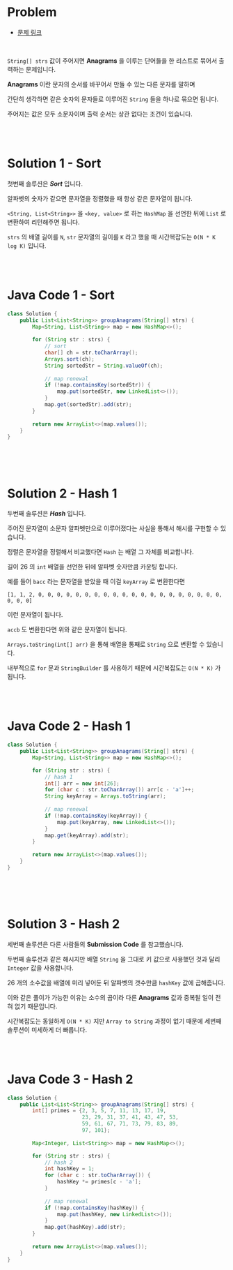 # Problem

- [문제 링크](https://leetcode.com/problems/group-anagrams/)

<br>

`String[] strs` 값이 주어지면 **Anagrams** 을 이루는 단어들을 한 리스트로 묶어서 출력하는 문제입니다.

**Anagrams** 이란 문자의 순서를 바꾸어서 만들 수 있는 다른 문자를 말하며

간단히 생각하면 같은 숫자의 문자들로 이루어진 `String` 들을 하나로 묶으면 됩니다.

주어지는 값은 모두 소문자이며 출력 순서는 상관 없다는 조건이 있습니다.

<br><br>

# Solution 1 - Sort

첫번째 솔루션은 **_Sort_** 입니다.

알파벳의 숫자가 같으면 문자열을 정렬했을 때 항상 같은 문자열이 됩니다.

`<String, List<String>>` 을 `<key, value>` 로 하는 `HashMap` 을 선언한 뒤에 `List` 로 변환하여 리턴해주면 됩니다.

`strs` 의 배열 길이를 `N`, `str` 문자열의 길이를 `K` 라고 했을 때 시간복잡도는 `O(N * K log K)` 입니다.

<br><br>

# Java Code 1 - Sort

```java
class Solution {
    public List<List<String>> groupAnagrams(String[] strs) {
        Map<String, List<String>> map = new HashMap<>();
        
        for (String str : strs) {
            // sort
            char[] ch = str.toCharArray();
            Arrays.sort(ch);
            String sortedStr = String.valueOf(ch);
            
            // map renewal
            if (!map.containsKey(sortedStr)) {
                map.put(sortedStr, new LinkedList<>());
            }
            map.get(sortedStr).add(str);
        }
        
        return new ArrayList<>(map.values());
    }
}
```

<br><br><br>

# Solution 2 - Hash 1

두번째 솔루션은 **_Hash_** 입니다.

주어진 문자열이 소문자 알파벳만으로 이루어졌다는 사실을 통해서 해시를 구현할 수 있습니다.

정렬은 문자열을 정렬해서 비교했다면 `Hash` 는 배열 그 자체를 비교합니다.

길이 26 의 `int` 배열을 선언한 뒤에 알파벳 숫자만큼 카운팅 합니다.

예를 들어 `bacc` 라는 문자열을 받았을 때 이걸 `keyArray` 로 변환한다면

`[1, 1, 2, 0, 0, 0, 0, 0, 0, 0, 0, 0, 0, 0, 0, 0, 0, 0, 0, 0, 0, 0, 0, 0, 0, 0]`

이런 문자열이 됩니다.

`accb` 도 변환한다면 위와 같은 문자열이 됩니다.

`Arrays.toString(int[] arr)` 을 통해 배열을 통째로 `String` 으로 변환할 수 있습니다.

내부적으로 `for` 문과 `StringBuilder` 를 사용하기 때문에 시간복잡도는 `O(N * K)` 가 됩니다.

<br><br>

# Java Code 2 - Hash 1

```java
class Solution {
    public List<List<String>> groupAnagrams(String[] strs) {
        Map<String, List<String>> map = new HashMap<>();

        for (String str : strs) {
            // hash 1
            int[] arr = new int[26];
            for (char c : str.toCharArray()) arr[c - 'a']++;
            String keyArray = Arrays.toString(arr);
            
            // map renewal
            if (!map.containsKey(keyArray)) {
                map.put(keyArray, new LinkedList<>());
            }
            map.get(keyArray).add(str);
        }
        
        return new ArrayList<>(map.values());
    }
}
```

<br><br><br>

# Solution 3 - Hash 2

세번째 솔루션은 다른 사람들의 **Submission Code** 를 참고했습니다.

두번째 솔루션과 같은 해시지만 배열 `String` 을 그대로 키 값으로 사용했던 것과 달리 `Integer` 값을 사용합니다.

26 개의 소수값을 배열에 미리 넣어둔 뒤 알파벳의 갯수만큼 `hashKey` 값에 곱해줍니다.

이와 같은 풀이가 가능한 이유는 소수의 곱이라 다른 **Anagrams** 값과 중복될 일이 전혀 없기 때문입니다.

시간복잡도는 동일하게 `O(N * K)` 지만 `Array to String` 과정이 없기 때문에 세번째 솔루션이 미세하게 더 빠릅니다.

<br><br>

# Java Code 3 - Hash 2

```java
class Solution {
    public List<List<String>> groupAnagrams(String[] strs) {
        int[] primes = {2, 3, 5, 7, 11, 13, 17, 19, 
                        23, 29, 31, 37, 41, 43, 47, 53, 
                        59, 61, 67, 71, 73, 79, 83, 89, 
                        97, 101};
        
        Map<Integer, List<String>> map = new HashMap<>();

        for (String str : strs) {
            // hash 2
            int hashKey = 1;
            for (char c : str.toCharArray()) {
                hashKey *= primes[c - 'a'];
            }
            
            // map renewal
            if (!map.containsKey(hashKey)) {
                map.put(hashKey, new LinkedList<>());
            }
            map.get(hashKey).add(str);
        }
        
        return new ArrayList<>(map.values());
    }
}
```